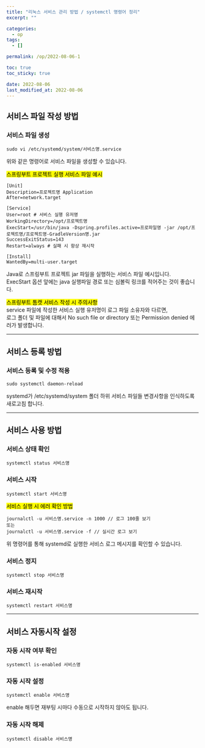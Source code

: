 ```yaml
---
title: "리눅스 서비스 관리 방법 / systemctl 명령어 정리"
excerpt: ""

categories:
  - op
tags:
  - []

permalink: /op/2022-08-06-1

toc: true
toc_sticky: true

date: 2022-08-06
last_modified_at: 2022-08-06
---
```


## 서비스 파일 작성 방법

### 서비스 파일 생성
```
sudo vi /etc/systemd/system/서비스명.service
```
위와 같은 명령어로 서비스 파일을 생성할 수 있습니다.

<mark>스프링부트 프로젝트 실행 서비스 파일 예시</mark>
```
[Unit]
Description=프로젝트명 Application
After=network.target

[Service]
User=root # 서비스 실행 유저명
WorkingDirectory=/opt/프로젝트명
ExecStart=/usr/bin/java -Dspring.profiles.active=프로파일명 -jar /opt/프로젝트명/프로젝트명-GradleVersion명.jar
SuccessExitStatus=143
Restart=always # 실패 시 항상 재시작

[Install]
WantedBy=multi-user.target
```
Java로 스프링부트 프로젝트 jar 파일을 실행하는 서비스 파일 예시입니다.  
ExecStart 옵션 앞에는 java 실행파일 경로 또는 심볼릭 링크를 적어주는 것이 좋습니다.  

<mark>스프링부트 톰캣 서비스 작성 시 주의사항</mark>  
service 파일에 작성한 서비스 실행 유저명이 로그 파일 소유자와 다르면,  
로그 폴더 및 파일에 대해서 No such file or directory 또는 Permission denied 에러가 발생합니다.

---

## 서비스 등록 방법

### 서비스 등록 및 수정 적용
```
sudo systemctl daemon-reload
```
systemd가 /etc/systemd/system 폴더 하위 서비스 파일들 변경사항을 인식하도록 새로고침 합니다.

---

## 서비스 사용 방법

### 서비스 상태 확인
```
systemctl status 서비스명
```

### 서비스 시작
```
systemctl start 서비스명
```

<mark>서비스 실행 시 에러 확인 방법</mark>
```
journalctl -u 서비스명.service -n 1000 // 로그 100줄 보기
또는
journalctl -u 서비스명.service -f // 실시간 로그 보기
```
위 명령어를 통해 systemd로 실행한 서비스 로그 메시지를 확인할 수 있습니다.

### 서비스 정지
```
systemctl stop 서비스명
```

### 서비스 재시작
```
systemctl restart 서비스명
```

---

## 서비스 자동시작 설정

### 자동 시작 여부 확인
```
systemctl is-enabled 서비스명
```

### 자동 시작 설정
```
systemctl enable 서비스명
```
enable 해두면 재부팅 시마다 수동으로 시작하지 않아도 됩니다.

### 자동 시작 해제
```
systemctl disable 서비스명
```
